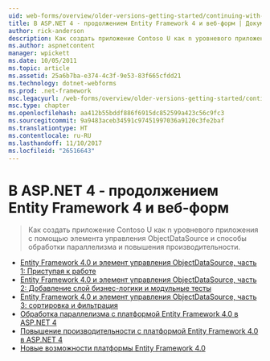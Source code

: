 ```yaml
---
uid: web-forms/overview/older-versions-getting-started/continuing-with-ef/index
title: В ASP.NET 4 - продолжением Entity Framework 4 и веб-форм | Документы Microsoft
author: rick-anderson
description: Как создать приложение Contoso U как n уровневого приложения с помощью элемента управления ObjectDataSource и способы обработки параллелизма и повышения производительности.
ms.author: aspnetcontent
manager: wpickett
ms.date: 10/05/2011
ms.topic: article
ms.assetid: 25a6b7ba-e374-4c3f-9e53-83f665cfdd21
ms.technology: dotnet-webforms
ms.prod: .net-framework
msc.legacyurl: /web-forms/overview/older-versions-getting-started/continuing-with-ef
msc.type: chapter
ms.openlocfilehash: aa412b55bddf886f6915dc852599a423c56c9fc3
ms.sourcegitcommit: 9a9483aceb34591c97451997036a9120c3fe2baf
ms.translationtype: HT
ms.contentlocale: ru-RU
ms.lasthandoff: 11/10/2017
ms.locfileid: "26516643"
---
```

<a name="aspnet-4---continuing-with-entity-framework-4-and-web-forms"></a>В ASP.NET 4 - продолжением Entity Framework 4 и веб-форм
====================
> Как создать приложение Contoso U как n уровневого приложения с помощью элемента управления ObjectDataSource и способы обработки параллелизма и повышения производительности.


- [Entity Framework 4.0 и элемент управления ObjectDataSource, часть 1: Приступая к работе](using-the-entity-framework-and-the-objectdatasource-control-part-1-getting-started.md)
- [Entity Framework 4.0 и элемент управления ObjectDataSource, часть 2: Добавление слой бизнес-логики и модульные тесты](using-the-entity-framework-and-the-objectdatasource-control-part-2-adding-a-business-logic-layer-and-unit-tests.md)
- [Entity Framework 4.0 и элемент управления ObjectDataSource, часть 3: сортировка и фильтрация](using-the-entity-framework-and-the-objectdatasource-control-part-3-sorting-and-filtering.md)
- [Обработка параллелизма с платформой Entity Framework 4.0 в ASP.NET 4](handling-concurrency-with-the-entity-framework-in-an-asp-net-web-application.md)
- [Повышение производительности с платформой Entity Framework 4.0 в ASP.NET 4](maximizing-performance-with-the-entity-framework-in-an-asp-net-web-application.md)
- [Новые возможности платформы Entity Framework 4.0](what-s-new-in-the-entity-framework-4.md)
